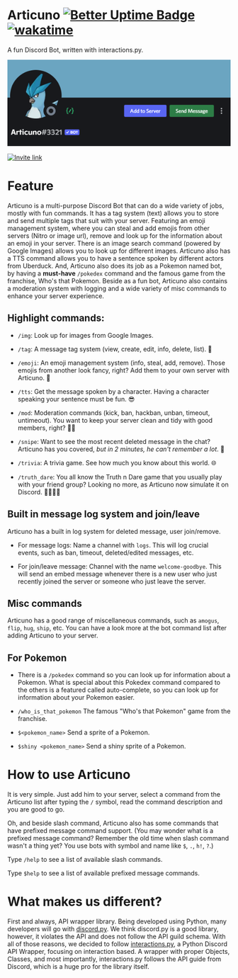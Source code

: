 # Articuno [![Better Uptime Badge](https://betteruptime.com/status-badges/v1/monitor/c1yv.svg)](https://betteruptime.com/?utm_source=status_badge) [![wakatime](https://wakatime.com/badge/user/4a61584b-76a5-4b28-9ec2-4ebad12be49f/project/c8e18506-9fbe-440b-955f-34219e1ecf5f.svg)](https://wakatime.com/badge/github/B1ue-Dev/Articuno)
A fun Discord Bot, written with interactions.py.

![banner.png](./articuno_banner.png)

[![Invite link](https://img.shields.io/static/v1?label=Articuno&message=Invite-to-server&color=6aa4c1&style=for-the-badge&logo=discord)](https://discord.com/oauth2/authorize?client_id=809084067446259722&permissions=2146958847&scope=bot%20applications.commands)


# Feature

Articuno is a multi-purpose Discord Bot that can do a wide variety of jobs, mostly with fun commands. It has a tag system (text) allows you to store and send multiple tags that suit with your server. Featuring an emoji management system, where you can steal and add emojis from other servers (Nitro or image url), remove and look up for the information about an emoji in your server. There is an image search command (powered by Google Images) allows you to look up for different images. Articuno also has a TTS command allows you to have a sentence spoken by different actors from Uberduck. And, Articuno also does its job as a Pokemon named bot, by having a **must-have** ``/pokedex`` command and the famous game from the franchise, Who's that Pokemon. Beside as a fun bot, Articuno also contains a moderation system with logging and a wide variety of misc commands to enhance your server experience.

## Highlight commands:

- ``/img``: Look up for images from Google Images.

- ``/tag``: A message tag system (view, create, edit, info, delete, list). 📜

- ``/emoji``: An emoji management system (info, steal, add, remove). Those emojis from another look fancy, right? Add them to your own server with Articuno. 🏡

- ``/tts``: Get the message spoken by a character. Having a character speaking your sentence must be fun. 😎

- ``/mod``: Moderation commands (kick, ban, hackban, unban, timeout, untimeout). You want to keep your server clean and tidy with good members, right? 👮‍♂️

- ``/snipe``: Want to see the most recent deleted message in the chat? Articuno has you covered, *but in 2 minutes, he can't remember a lot*. 🤒

- ``/trivia``: A trivia game. See how much you know about this world. 🌐

- ``/truth_dare``: You all know the Truth n Dare game that you usually play with your friend group? Looking no more, as Articuno now simulate it on Discord. 👨‍👨‍👧‍👦

## Built in message log system and join/leave
Articuno has a built in log system for deleted message, user join/remove.

- For message logs: Name a channel with ``logs``. This will log crucial events, such as ban, timeout, deleted/edited messages, etc.

- For join/leave message: Channel with the name ``welcome-goodbye``. This will send an embed message whenever there is a new user who just recently joined the server or someone who just leave the server.

## Misc commands
Articuno has a good range of miscellaneous commands, such as ``amogus``, ``flip``, ``hug``, ``ship``, etc. You can have a look more at the bot command list after adding Articuno to your server.

## For Pokemon

- There is a ``/pokedex`` command so you can look up for information about a Pokemon. What is special about this Pokedex command compared to the others is a featured called auto-complete, so you can look up for information about your Pokemon easier.

- ``/who_is_that_pokemon`` The famous "Who's that Pokemon" game from the franchise.

- ``$<pokemon_name>`` Send a sprite of a Pokemon.

- ``$shiny <pokemon_name>`` Send a shiny sprite of a Pokemon.

# How to use Articuno

It is very simple. Just add him to your server, select a command from the Articuno list after typing the `/` symbol, read the command description and you are good to go.

Oh, and beside slash command, Articuno also has some commands that have prefixed message command support. (You may wonder what is a prefixed message command? Remember the old time when slash command wasn't a thing yet? You use bots with symbol and name like `$`, `.`, `h!`, `?`.)

Type `/help` to see a list of available slash commands.

Type `$help` to see a list of available prefixed message commands.

# What makes us different?
First and always, API wrapper library. Being developed using Python, many developers will go with [discord.py](https://github.com/Rapptz/discord.py). We think discord.py is a good library, however, it violates the API and does not follow the API guild schema. With all of those reasons, we decided to follow [interactions.py](https://github.com/interactions-py/library), a Python Discord API Wrapper, focusing on interaction based. A wrapper with proper Objects, Classes, and most importantly, interactions.py follows the API guide from Discord, which is a huge pro for the library itself.
